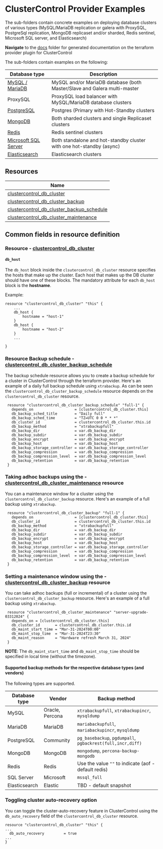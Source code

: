 # ClusterControl Provider Examples

The sub-folders contain concrete examples on deploying database clusters of various types (MySQL/MariaDB replication or galera with ProxySQL,
PostgreSql replication, MongoDB replicaset and/or sharded, Redis sentinel, Microsoft SQL server, and Elasticsearch)

**Navigate** to the [docs](https://github.com/severalnines/terraform-provider-clustercontrol/tree/main/docs) folder for generated documentation on the terraform provider plugin for ClusterControl

The sub-folders contain examples on the following:

| Database type        | Description                                                              |
|----------------------|--------------------------------------------------------------------------|
| [MySQL / MariaDB](https://github.com/severalnines/terraform-provider-clustercontrol/tree/main/examples/mysql-maria)      | MySQL and/or MariaDB database (both Master/Slave and Galera multi-master |
| ProxySQL             | ProxySQL load balancer with MySQL/MariaDB database clusters              |
| [PostgreSQL](https://github.com/severalnines/terraform-provider-clustercontrol/tree/main/examples/postgres)           | Postgres (Primary with Hot-Standby clusters                              |
| [MongoDB](https://github.com/severalnines/terraform-provider-clustercontrol/tree/main/examples/mongo)              | Both sharded clusters and single Replicaset clusters                     |
| [Redis](https://github.com/severalnines/terraform-provider-clustercontrol/tree/main/examples/redis)                | Redis sentinel clusters                                                  |
| [Microsoft SQL Server](https://github.com/severalnines/terraform-provider-clustercontrol/tree/main/examples/mssql) | Both standalone and hot-standby cluster with one hot-standby (async)     |
| [Elasticsearch](https://github.com/severalnines/terraform-provider-clustercontrol/tree/main/examples/elastic)        | Elasticsearch clusters                                                   |



## Resources

| Name                                                                                                                                                                     |
|--------------------------------------------------------------------------------------------------------------------------------------------------------------------------|
| [clustercontrol_db_cluster](https://github.com/severalnines/terraform-provider-clustercontrol/blob/main/docs/resources/db_cluster.md#clustercontrol_db_cluster-resource) |
| [clustercontrol_db_cluster_backup](https://github.com/severalnines/terraform-provider-clustercontrol/blob/main/docs/resources/db_cluster_backup.md#clustercontrol_db_cluster_backup-resource)|                                                                                                                                                                                    |
| [clustercontrol_db_cluster_backup_schedule](https://github.com/severalnines/terraform-provider-clustercontrol/blob/main/docs/resources/db_cluster_backup_schedule.md#clustercontrol_db_cluster_backup_schedule-resource) |
| [clustercontrol_db_cluster_maintenance](https://github.com/severalnines/terraform-provider-clustercontrol/blob/main/docs/resources/db_cluster_maintenance.md#clustercontrol_db_cluster_maintenance-resource)|


## Common fields in resource definition

### Resource - [clustercontrol_db_cluster](https://github.com/severalnines/terraform-provider-clustercontrol/blob/main/docs/resources/db_cluster.md#clustercontrol_db_cluster-resource)
#### `db_host`
The `db_host` block inside the `clsutercontrol_db_cluster` resource specifies the hosts that make up the cluster. Each host
that makes up the DB cluster should have one of these blocks. The mandatory attribute for each `db_host` block is the **hostname**.

Example:

```text
resource "clustercontrol_db_cluster" "this" {
    ...
    db_host {
        hostname = "host-1"
    }
    db_host {
        hostname = "host-2"
    }
    ...

}
```

### Resource Backup schedule - [clustercontrol_db_cluster_backup_schedule](https://github.com/severalnines/terraform-provider-clustercontrol/blob/main/docs/resources/db_cluster_backup_schedule.md#clustercontrol_db_cluster_backup_schedule-resource)
The backup schedule resource allows you to create a backup schedule for a cluster in ClusterControl through the 
terraform provider. Here's an example of a daily full backup schedule using `xtrabackup`. As can be seen 
the `clustercontrol_db_cluster_backup_schedule` resource depends on the `clustercontrol_db_cluster` resource.

```text
 resource "clustercontrol_db_cluster_backup_schedule" "full-1" {
   depends_on                   = [clustercontrol_db_cluster.this]
   db_backup_sched_title        = "Daily full"
   db_backup_sched_time         = "TZ=UTC 0 0 * * *"
   db_cluster_id                = clustercontrol_db_cluster.this.id
   db_backup_method             = "xtrabackupfull"
   db_backup_dir                = var.db_backup_dir
   db_backup_subdir             = var.db_backup_subdir
   db_backup_encrypt            = var.db_backup_encrypt
   db_backup_host               = var.db_backup_host
   db_backup_storage_controller = var.db_backup_storage_controller
   db_backup_compression        = var.db_backup_compression
   db_backup_compression_level  = var.db_backup_compression_level
   db_backup_retention          = var.db_backup_retention
 }
```

### Taking adhoc backups using the - [clustercontrol_db_cluster_maintenance](https://github.com/severalnines/terraform-provider-clustercontrol/blob/main/docs/resources/db_cluster_maintenance.md#clustercontrol_db_cluster_maintenance-resource) resource
You can a maintenance window for a cluster using the `clustercontrol_db_cluster_backup` resource. 
Here's an example of a full backup using `xtrabackup`. 

```text
 resource "clustercontrol_db_cluster_backup" "full-1" {
   depends_on                   = [clustercontrol_db_cluster.this]
   db_cluster_id                = clustercontrol_db_cluster.this.id
   db_backup_method             = "xtrabackupfull"
   db_backup_dir                = var.db_backup_dir
   db_backup_subdir             = var.db_backup_subdir
   db_backup_encrypt            = var.db_backup_encrypt
   db_backup_host               = var.db_backup_host
   db_backup_storage_controller = var.db_backup_storage_controller
   db_backup_compression        = var.db_backup_compression
   db_backup_compression_level  = var.db_backup_compression_level
   db_backup_retention          = var.db_backup_retention
 }
```

### Setting a maintenance window using the - [clustercontrol_db_cluster_backup](https://github.com/severalnines/terraform-provider-clustercontrol/blob/main/docs/resources/db_cluster_backup.md#clustercontrol_db_cluster_backup-resource) resource
You can take adhoc backups (full or incremental) of a cluster using the `clustercontrol_db_cluster_backup` resource.
Here's an example of a full backup using `xtrabackup`. 

```text
 resource "clustercontrol_db_cluster_maintenance" "server-upgrade-03312024" {
   depends_on = [clustercontrol_db_cluster.this]
   db_cluster_id       = clustercontrol_db_cluster.this.id
   db_maint_start_time = "Mar-31-2024T00:00"
   db_maint_stop_time  = "Mar-31-2024T23:30"
   db_maint_reason     = "Hardware refresh March 31, 2024"
 }
```
**NOTE**: The `db_maint_start_time` and `db_maint_stop_time` should be specified in local time (without the timezone).

#### Supported backup methods for the respective database types (and vendors)

The following types are supported.

| Database type | Vendor         | Backup method                                                   |
|---------------|----------------|-----------------------------------------------------------------|
| MySQL         | Oracle, Percona | `xtrabackupfull`, `xtrabackupincr`, `mysqldump`                 |
| MariaDB       | MariaDB        | `mariabackupfull`, `mariabackupincr`, `mysqldump`               |
| PostgreSQL    | Community      | `pg_basebackup`, `pgdumpall`, `pgbackrest(full,incr,diff)`      |
| MongoDB       | MongoDB        | `mongodump`, `percona-backup-mongodb` |
| Redis         | Redis          | Use the value `""` to indicate (aof - default redis)            |
| SQL Server    | Microsoft      | `mssql_full`                                                    |
| Elasticsearch | Elastic        | TBD - default snapshot                                          |


### Toggling cluster auto-recovery option
You can toggle the cluster-auto-recovery feature in ClusterControl using the `db_auto_recovery` field of the 
`clustercontrol_db_cluster` resource.

```text
resource "clustercontrol_db_cluster" "this" {
...
  db_auto_recovery         = true
...
}
```
